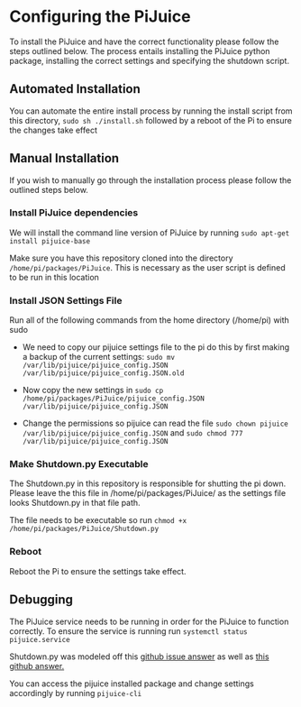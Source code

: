 # Configuring the PiJuice

To install the PiJuice and have the correct functionality please follow the steps outlined below. The process entails installing the PiJuice 
python package, installing the correct settings and specifying the shutdown script.

## Automated Installation
You can automate the entire install process by running the install script from this directory, ```sudo sh ./install.sh``` followed
by a reboot of the Pi to ensure the changes take effect

## Manual Installation
If you wish to manually go through the installation process please follow the outlined steps below.

### Install PiJuice dependencies 
We will install the command line version of PiJuice by running ```sudo apt-get install pijuice-base```

Make sure you have this repository cloned into the directory `````/home/pi/packages/PiJuice`````. This is necessary as the user script is defined to be run in this location

### Install JSON Settings File
Run all of the following commands from the home directory (/home/pi) with sudo

* We need to copy our pijuice settings file to the pi do this by first making a backup of the current settings: ```sudo mv /var/lib/pijuice/pijuice_config.JSON /var/lib/pijuice/pijuice_config.JSON.old```
* Now copy the new settings in  ```sudo cp /home/pi/packages/PiJuice/pijuice_config.JSON /var/lib/pijuice/pijuice_config.JSON```

* Change the permissions so pijuice can read the file ```sudo chown pijuice /var/lib/pijuice/pijuice_config.JSON``` and ```sudo chmod 777 /var/lib/pijuice/pijuice_config.JSON```


### Make Shutdown.py Executable
The Shutdown.py in this repository is responsible for shutting the pi down. Please leave the this file in /home/pi/packages/PiJuice/
as the settings file looks Shutdown.py in that file path. 

The file needs to be executable so run ```chmod +x /home/pi/packages/PiJuice/Shutdown.py```

### Reboot
Reboot the Pi to ensure the settings take effect.

## Debugging
The PiJuice service needs to be running in order for the PiJuice to function correctly. To ensure the service is running run ```systemctl status pijuice.service```

Shutdown.py was modeled off this [github issue answer](https://github.com/PiSupply/PiJuice/issues/159) as well as [this github answer.](https://github.com/PiSupply/PiJuice/issues/309)

You can access the pijuice installed package and change settings accordingly by running ```pijuice-cli```